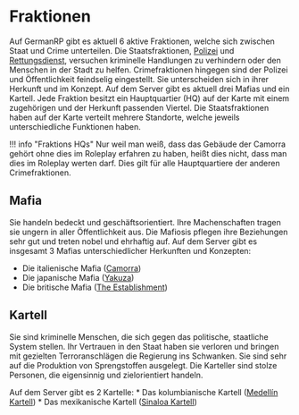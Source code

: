 # Fraktionen
Auf GermanRP gibt es aktuell 6 aktive Fraktionen, welche sich zwischen Staat und Crime unterteilen. Die Staatsfraktionen, [Polizei](polizei.md) und [Rettungsdienst](rettungsdienst.md), versuchen kriminelle Handlungen zu verhindern oder den Menschen in der Stadt zu helfen.
Crimefraktionen hingegen sind der Polizei und Öffentlichkeit feindselig eingestellt. Sie unterscheiden sich in ihrer Herkunft und im Konzept. 
Auf dem Server gibt es aktuell drei Mafias und ein Kartell.
Jede Fraktion besitzt ein Hauptquartier (HQ) auf der Karte mit einem zugehörigen und der Herkunft passenden Viertel. Die Staatsfraktionen haben auf der Karte verteilt mehrere Standorte, welche jeweils unterschiedliche Funktionen haben.

!!! info "Fraktions HQs"
    Nur weil man weiß, dass das Gebäude der Camorra gehört ohne dies im Roleplay erfahren zu haben, heißt dies nicht, dass man dies im Roleplay werten darf. 
    Dies gilt für alle Hauptquartiere der anderen Crimefraktionen.

## Mafia

Sie handeln bedeckt und geschäftsorientiert. Ihre Machenschaften tragen sie ungern in aller Öffentlichkeit aus. Die Mafiosis pflegen ihre Beziehungen sehr gut und treten nobel und ehrhaftig auf.
Auf dem Server gibt es insgesamt 3 Mafias unterschiedlicher Herkunften und Konzepten:
  * Die italienische Mafia ([Camorra](camorra.md))
  * Die japanische Mafia ([Yakuza](yakuza.md))
  * Die britische Mafia ([The Establishment](the%20establishment.md)) 

## Kartell

Sie sind kriminelle Menschen, die sich gegen das politische, staatliche System stellen. Ihr Vertrauen in den Staat haben sie verloren und bringen mit gezielten Terroranschlägen die Regierung ins Schwanken. Sie sind sehr auf die Produktion von Sprengstoffen ausgelegt.
Die Karteller sind stolze Personen, die eigensinnig und zielorientiert handeln. 

Auf dem Server gibt es 2 Kartelle:
    * Das kolumbianische Kartell ([Medellín Kartell](medellin%20kartell.md))
    * Das mexikanische Kartell ([Sinaloa Kartell](sinaloa%20kartell.md))
    
